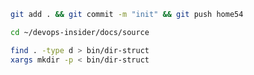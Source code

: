 
```bash
git add . && git commit -m "init" && git push home54
```

```bash
cd ~/devops-insider/docs/source

find . -type d > bin/dir-struct
xargs mkdir -p < bin/dir-struct
```


